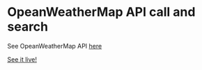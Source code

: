 OpeanWeatherMap API call and search
======

See OpeanWeatherMap API [here](https://openweathermap.org/api
)

[See it live!](http://www.zacharyneumann.com/weather)
